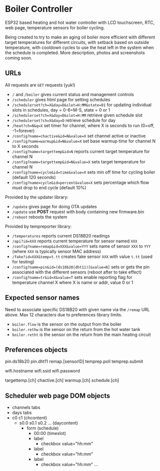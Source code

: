 # Boiler Controller

ESP32 based heating and hot water controller with LCD touchscreen, RTC, web page, temperature sensors for boiler cycling.

Being created to try to make an aging oil boiler more efficient with different target temperatures for different circuits, with setback based on outside temperature, with cooldown cycles to use the heat left in the system when the schedule is completed.
More description, photos and screenshots coming soon.

## URLs

All requests are `GET` requests (yuk!)

* `/` and `/boiler` gives current status and management controls
* `/scheduler` gives html page for setting schedules
* `/schedulerset?ch=X&day=D&slot=H:MM&state=01` for updating individual slots in schedules, day = 0-6=M-S, state = 0 or 1
* `/schedulerset?ch=X&day=D&slot=H:MM` retrieve given schedule slot
* `/schedulerset?ch=X&day=D` retrieve schedule for day
* `/heat?ch=N&q=X` set timer for channel, where X is seconds to run (0=off, -1=forever)
* `/config?name=chactive&id=N&value=X` set channel active or inactive
* `/config?name=warmup&id=N&value=X` set base warmup time for channel N to X seconds
* `/config?name=targettemp&id=N` reports current target temperature for channel N
* `/config?name=targettemp&id=N&value=X` sets target temperature for channel N
* `/config?name=cycle&id=time&value=X` sets min off time for cycling boiler (default 120 seconds)
* `/config?name=cycle&id=percent&value=X` sets percentage which flow must drop to end cycle (default 10%)

Provided by the updater library:
* `/update` gives page for doing OTA updates
* `/update` use __POST__ request with body containing new firmware.bin
* `/reboot` reboots the system

Provided by tempreporter library:
* `/temperatures` reports current DS18B20 readings
* `/api?id=XXX` reports current temperature for sensor named `XXX`
* `/config?name=remap&id=XXX&value=YYY` sets name of sensor `XXX` to `YYY` (where `XXX` is typically sensor MAC address)
* `/fake?id=XXX&temp=t.tt` creates fake sensor `XXX` with value `t.tt` (used for testing)
* `/config?name=pin&id=(ds18b20|dht11)[&value=N]` sets or gets the pin associated with the different sensors (reboot after to take effect)
* `/config?name=tr&id=X&value=T` sets enable reporting flag for temperature channel X where X is name or addr, value 0 or 1

## Expected sensor names

Need to associate specific DS18B20 with given name via the `/remap` URL above.
Max 12 characters due to preferences library limits.

* `boiler.flow` is the sensor on the output from the boiler
* `boiler.rethw` is the sensor on the return from the hot water tank
* `boiler.retht` is the sensor on the return from the main heating circuit

## Preferences objects

pin.ds18b20
pin.dht11
remap.[sensorID]
temprep.poll
temprep.submit

wifi.hostname
wifi.ssid
wifi.password

targettemp.[ch]
chactive.[ch]
warmup.[ch]
schedule.[ch]

## Scheduler web page DOM objects

* channels tabs
* days tabs
* c0 c1 (chcontent)
  * s0.0 s0.1 s0.2 ... (daycontent)
    * form (schedule)
      * 00:00 (timeslot)
      * label
        * checkbox value="hh:mm"
      * label
        * checkbox value="hh:mm"
      * label
        * checkbox value="hh:mm"
...
